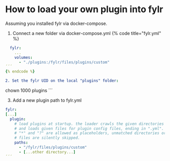 # How to load your own plugin into fylr

Assuming you installed fylr via docker-compose.

1. Connect a new folder via docker-compose.yml
{% code title="fylr.yml" %}
```yaml
  fylr:
    ...
    volumes:
      - "./plugins:/fylr/files/plugins/custom"
´´´
{% endcode %}

2. Set the fylr UID on the local "plugins" folder:
```
chown 1000 plugins
´´´

3. Add a new plugin path to fylr.yml

```yaml
fylr:
[...]
  plugin:
    # load plugins at startup. the loader crawls the given directories
    # and loads given files for plugin config files, ending in ".yml".
    # "*" and "?" are allowed as placeholders, unmatched directories or
    # files are silently skipped.
    paths:
      - "/fylr/files/plugins/custom"
      - [...other directory...]
´´´

